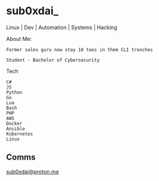 # sub0xdai_

Linux | Dev | Automation | Systems | Hacking

About Me:

    Former sales guru now stay 10 toes in them CLI trenches

    Student - Bachelor of Cybersecurity

Tech

    C#
    JS
    Python
    Go
    Lua
    Bash
    PHP
    AWS
    Docker 
    Ansible
    Kubernetes
    Linux

## Comms

sub0xdai@proton.me











                        
